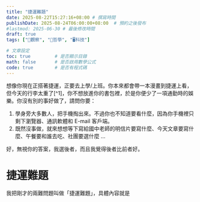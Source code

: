 ```yaml
---
title: "捷運難題"
date: 2025-08-22T15:27:16+08:00 # 撰寫時間
publishDate: 2025-08-24T06:00:00+08:00  # 預約之後發布
#lastmod: 2025-06-30 # 最後修改時間
draft: true
tags: ["🤔觀察", "💭哲學", "🖥️科技"]

# 文章設定
toc: true         # 是否顯示目錄
math: false       # 是否啟用數學公式
code: true        # 是否有程式碼
---
```


想像你現在正搭著捷運，正要去上學/上班。你本來都會帶一本漫畫到捷運上看，但今天的行李太重了[^1]，你不想放進你的書包裡，於是你便少了一項通勤時的娛樂。你沒有別的事好做了，請問你要：

1. 學身旁大多數人，把手機掏出來。不過你也不知道要看什麼，因為你手機裡只剩下瀏覽器、通訊軟體和 E-mail 客戶端。
2. 既然沒事做，就來想想等下寫給國中老師的明信片要寫什麼、今天文章要寫什麼、午餐要和誰去吃、社團要選什麼 ...

好，無視你的答案，我選後者，而且我覺得後者比前者好。

# 捷運難題

我把剛才的兩難問題叫做「捷運難題」，具體內容就是
